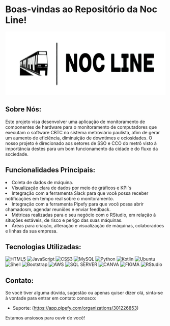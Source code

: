 # Boas-vindas ao Repositório da Noc Line!

<img height="200px" src="public/assets/logo preta.png">

## Sobre Nós:

Este projeto visa desenvolver uma aplicação de monitoramento de componentes de hardware para o monitoramento de computadores que executam o software CBTC no sistema metroviário paulista, afim de gerar um aumento de eficiência, diminuição de downtimes e ociosidades. O nosso projeto é direcionado aos setores de SSO e CCO do metrô visto à importância destes para um bom funcionamento da cidade e do fluxo da sociedade. 

## Funcionalidades Principais:

<li>Coleta de dados de máquina.</li>
<li>Visualização clara de dados por meio de gráficos e KPI´s</li>
<li>Integração com a ferramenta Slack para que você possa receber notificações em tempo real sobre o monitoramento.</li>
<li>Integração com a ferramenta Pipefy para que você possa abrir chamadosm, agendar reuniões e enviar feedback.</li>
<li>Métricas realizadas para o seu negócio com o RStudio, em relação à situções estáveis, de risco e perigo das suas máquinas.</li>
<li>Áreas para criação, alteração e visualização de máquinas, colaboradoes e linhas da sua empresa.</li>


## Tecnologias Utilizadas:
![HTML5](https://img.shields.io/badge/html5-%23E34F26.svg?style=for-the-badge&logo=html5&logoColor=white)
![JavaScript](https://img.shields.io/badge/javascript-%23323330.svg?style=for-the-badge&logo=javascript&logoColor=%23F7DF1E)
![CSS3](https://img.shields.io/badge/css3-%231572B6.svg?style=for-the-badge&logo=css3&logoColor=white)
![MySQL](https://img.shields.io/badge/mysql-%2300f.svg?style=for-the-badge&logo=mysql&logoColor=white)
![Python](https://img.shields.io/badge/python-%233776AB.svg?style=for-the-badge&logo=python&logoColor=white)
![Kotlin](https://img.shields.io/badge/Kotlin-%230095D5.svg?style=for-the-badge&logo=kotlin&logoColor=white)
![Ubuntu](https://img.shields.io/badge/Ubuntu-E95420?style=for-the-badge&logo=ubuntu&logoColor=white)
![Shell](https://img.shields.io/badge/Shell_Script-121011?style=for-the-badge&logo=gnu-bash&logoColor=white)
![Bootstrap](https://img.shields.io/badge/Bootstrap-563D7C?style=for-the-badge&logo=bootstrap&logoColor=white)
![AWS](https://img.shields.io/badge/Amazon_AWS-232F3E?style=for-the-badge&logo=amazon-aws&logoColor=white)
![SQL SERVER](https://img.shields.io/badge/Microsoft_SQL_Server-CC2927?style=for-the-badge&logo=microsoft-sql-server&logoColor=white)
![CANVA](https://img.shields.io/badge/Canva-%2300C4CC.svg?&style=for-the-badge&logo=Canva&logoColor=white)
![FIGMA](	https://img.shields.io/badge/Figma-F24E1E?style=for-the-badge&logo=figma&logoColor=white)
![RStudio](https://img.shields.io/badge/RStudio-75AADB?style=for-the-badge&logo=RStudio&logoColor=white)
	

## Contato:

Se você tiver alguma dúvida, sugestão ou apenas quiser dizer olá, sinta-se à vontade para entrar em contato conosco:

- Suporte: (https://app.pipefy.com/organizations/301226853)

Estamos ansiosos para ouvir de você!
